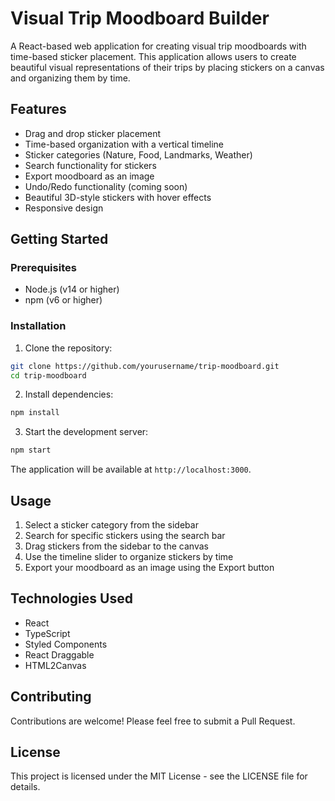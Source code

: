 # Visual Trip Moodboard Builder

A React-based web application for creating visual trip moodboards with time-based sticker placement. This application allows users to create beautiful visual representations of their trips by placing stickers on a canvas and organizing them by time.

## Features

- Drag and drop sticker placement
- Time-based organization with a vertical timeline
- Sticker categories (Nature, Food, Landmarks, Weather)
- Search functionality for stickers
- Export moodboard as an image
- Undo/Redo functionality (coming soon)
- Beautiful 3D-style stickers with hover effects
- Responsive design

## Getting Started

### Prerequisites

- Node.js (v14 or higher)
- npm (v6 or higher)

### Installation

1. Clone the repository:
```bash
git clone https://github.com/yourusername/trip-moodboard.git
cd trip-moodboard
```

2. Install dependencies:
```bash
npm install
```

3. Start the development server:
```bash
npm start
```

The application will be available at `http://localhost:3000`.

## Usage

1. Select a sticker category from the sidebar
2. Search for specific stickers using the search bar
3. Drag stickers from the sidebar to the canvas
4. Use the timeline slider to organize stickers by time
5. Export your moodboard as an image using the Export button

## Technologies Used

- React
- TypeScript
- Styled Components
- React Draggable
- HTML2Canvas

## Contributing

Contributions are welcome! Please feel free to submit a Pull Request.

## License

This project is licensed under the MIT License - see the LICENSE file for details. 